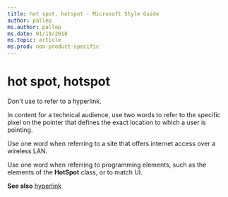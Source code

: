 ```yaml
---
title: hot spot, hotspot - Microsoft Style Guide
author: pallep
ms.author: pallep
ms.date: 01/19/2018
ms.topic: article
ms.prod: non-product-specific
---
```


# hot spot, hotspot

Don't use to refer to a hyperlink.

In
content for a technical audience, use two words to refer to the
specific pixel on the pointer that defines the exact location to which a
user is pointing.

Use one word when referring to a site that offers internet access over a wireless LAN. 

Use one word when referring to programming elements, such as the elements of the **HotSpot** class, or to match UI. 

**See also**  [hyperlink](/style-guide/a-z-word-list-term-collections/h/hyperlink)
